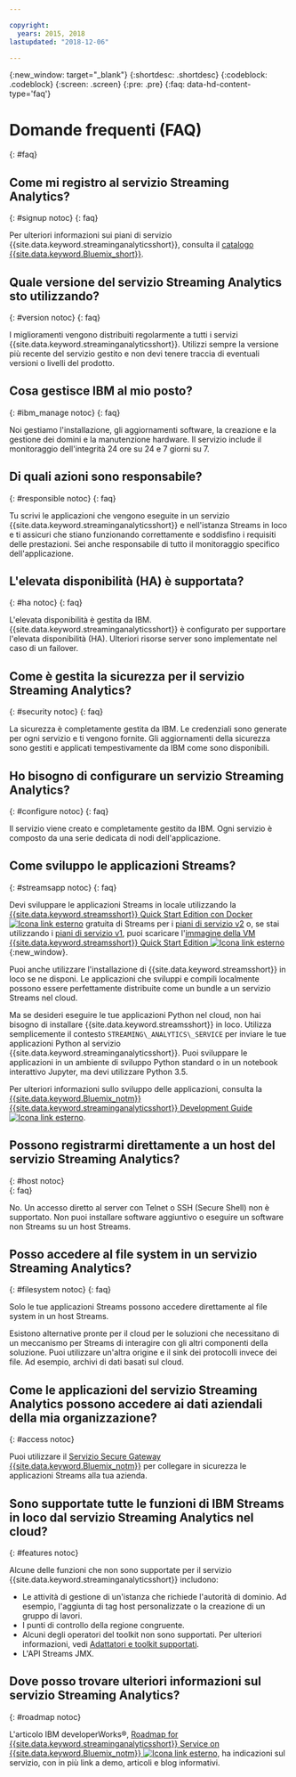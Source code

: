 ```yaml
---

copyright:
  years: 2015, 2018
lastupdated: "2018-12-06"

---
```


<!-- Attribute definitions -->
{:new_window: target="_blank"}
{:shortdesc: .shortdesc}
{:codeblock: .codeblock}
{:screen: .screen}
{:pre: .pre}
{:faq: data-hd-content-type='faq'}

# Domande frequenti (FAQ)
{: #faq}

## Come mi registro al servizio Streaming Analytics?
{: #signup notoc}
{: faq}  

Per ulteriori informazioni sui piani di servizio {{site.data.keyword.streaminganalyticsshort}}, consulta il [catalogo {{site.data.keyword.Bluemix_short}}](https://{DomainName}/catalog/services/streaming-analytics).

## Quale versione del servizio Streaming Analytics sto utilizzando?
{: #version notoc}
{: faq}   

I miglioramenti vengono distribuiti regolarmente a tutti i servizi {{site.data.keyword.streaminganalyticsshort}}. Utilizzi sempre la versione più recente del servizio gestito e non devi tenere traccia di eventuali versioni o livelli del prodotto.

## Cosa gestisce IBM al mio posto?
{: #ibm_manage notoc}
{: faq}   

Noi gestiamo l'installazione, gli aggiornamenti software, la creazione e la gestione dei domini e la manutenzione hardware. Il servizio include il monitoraggio dell'integrità 24 ore su 24 e 7 giorni su 7.


## Di quali azioni sono responsabile?  
{: #responsible notoc}
{: faq}

Tu scrivi le applicazioni che vengono eseguite in un servizio {{site.data.keyword.streaminganalyticsshort}} e nell'istanza Streams in loco e ti assicuri che stiano funzionando correttamente e soddisfino i requisiti delle prestazioni. Sei anche responsabile di tutto il monitoraggio specifico dell'applicazione.

## L'elevata disponibilità (HA) è supportata?
{: #ha notoc}
{: faq}

L'elevata disponibilità è gestita da IBM. {{site.data.keyword.streaminganalyticsshort}} è configurato per supportare l'elevata disponibilità (HA). Ulteriori risorse server sono implementate nel caso di un failover.

## Come è gestita la sicurezza per il servizio Streaming Analytics?
{: #security notoc}
{: faq}   

La sicurezza è completamente gestita da IBM. Le credenziali sono generate per ogni servizio e ti vengono fornite. Gli aggiornamenti della sicurezza sono gestiti e applicati tempestivamente da IBM come sono disponibili.

## Ho bisogno di configurare un servizio Streaming Analytics?  
{: #configure notoc}
{: faq}

Il servizio viene creato e completamente gestito da IBM. Ogni servizio è composto da una serie dedicata di nodi dell'applicazione.

## Come sviluppo le applicazioni Streams?
{: #streamsapp notoc}
{: faq}

Devi sviluppare le applicazioni Streams in locale utilizzando la [{{site.data.keyword.streamsshort}} Quick Start Edition con Docker ![Icona link esterno](../../icons/launch-glyph.svg "Icona link esterno")](http://ibmstreams.github.io/streamsx.documentation/docs/4.3/qse-install-docker/) gratuita di Streams per i [piani di servizio v2](/docs/services/StreamingAnalytics/service_plans.html) o, se stai utilizzando i [piani di servizio v1](/docs/services/StreamingAnalytics/service_plans.html), puoi scaricare l'[immagine della VM {{site.data.keyword.streamsshort}} Quick Start Edition ![Icona link esterno](../../icons/launch-glyph.svg "Icona link esterno")](http://ibmstreams.github.io/streamsx.documentation/docs/4.3/qse-intro/){:new_window}.

Puoi anche utilizzare l'installazione di {{site.data.keyword.streamsshort}} in loco se ne disponi. Le applicazioni che sviluppi e compili localmente possono essere perfettamente distribuite come un bundle a un servizio Streams nel cloud.

Ma se desideri eseguire le tue applicazioni Python nel cloud, non hai bisogno di installare {{site.data.keyword.streamsshort}} in loco. Utilizza semplicemente il contesto `STREAMING\_ANALYTICS\_SERVICE` per inviare le tue applicazioni Python al servizio {{site.data.keyword.streaminganalyticsshort}}. Puoi sviluppare le applicazioni in un ambiente di sviluppo Python standard o in un notebook interattivo Jupyter, ma devi utilizzare Python 3.5.

Per ulteriori informazioni sullo sviluppo delle applicazioni, consulta la [{{site.data.keyword.Bluemix_notm}} {{site.data.keyword.streaminganalyticsshort}} Development Guide ![Icona link esterno](../../icons/launch-glyph.svg "Icona link esterno")](https://developer.ibm.com/streamsdev/?p=16589&post_type=doc&preview=1&_ppp=7ad76a418b).

## Possono registrarmi direttamente a un host del servizio Streaming Analytics?
{: #host notoc}  
{: faq}

No. Un accesso diretto al server con Telnet o SSH (Secure Shell) non è supportato. Non puoi installare software aggiuntivo o eseguire un software non Streams su un host Streams.

## Posso accedere al file system in un servizio Streaming Analytics?
{: #filesystem notoc}
{: faq}   

Solo le tue applicazioni Streams possono accedere direttamente al file system in un host Streams.

Esistono alternative pronte per il cloud per le soluzioni che necessitano di un meccanismo per Streams di interagire con gli altri componenti della soluzione. Puoi utilizzare un'altra origine e il sink dei protocolli invece dei file. Ad esempio, archivi di dati basati sul cloud.

## Come le applicazioni del servizio Streaming Analytics possono accedere ai dati aziendali della mia organizzazione?
{: #access notoc}  

Puoi utilizzare il [Servizio Secure Gateway {{site.data.keyword.Bluemix_notm}}](https://{DomainName}/catalog/services/secure-gateway) per collegare in sicurezza le applicazioni Streams alla tua azienda.

## Sono supportate tutte le funzioni di IBM Streams in loco dal servizio Streaming Analytics nel cloud?
{: #features notoc}

Alcune delle funzioni che non sono supportate per il servizio {{site.data.keyword.streaminganalyticsshort}} includono:

  - Le attività di gestione di un'istanza che richiede l'autorità di dominio. Ad esempio, l'aggiunta di tag host personalizzate o la creazione di un gruppo di lavori.
  - I punti di controllo della regione congruente.
  - Alcuni degli operatori del toolkit non sono supportati. Per ulteriori informazioni, vedi [Adattatori e toolkit supportati](/docs/services/StreamingAnalytics/compatible_toolkits.html).
  - L'API Streams JMX.

## Dove posso trovare ulteriori informazioni sul servizio Streaming Analytics?
{: #roadmap notoc}

L'articolo IBM developerWorks®, [Roadmap for {{site.data.keyword.streaminganalyticsshort}} Service on {{site.data.keyword.Bluemix_notm}} ![Icona link esterno](../../icons/launch-glyph.svg "Icona link esterno")](https://developer.ibm.com/streamsdev/docs/roadmap-for-streaming-analytics-service-on-bluemix/), ha indicazioni sul servizio, con in più link a demo, articoli e blog informativi.
